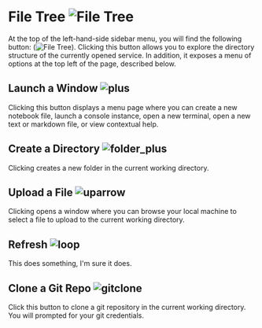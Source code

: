 # File Tree ![File Tree](Images/filetree.png)
At the top of the left-hand-side sidebar menu, you will find the following button: (![File Tree](Images/filetree.png)).  Clicking this button allows you to explore the directory structure of the currently opened service.  In addition, it exposes a menu of options at the top left of the page, described below.

## Launch a Window ![plus](Images/plus.png)
Clicking this button displays a menu page where you can create a new notebook file, launch a console instance, open a new terminal, open a new text or markdown file, or view contextual help.  

## Create a Directory ![folder_plus](Images/folder_plus.png)
Clicking creates a new folder in the current working directory.

## Upload a File ![uparrow](Images/uparrow.png)
Clicking opens a window where you can browse your local machine to select a file to upload to the current working directory.

## Refresh ![loop](Images/loop.png)
This does something, I'm sure it does.  

## Clone a Git Repo ![gitclone](Images/gitclone.png)
Click this button to clone a git repository in the current working directory.  You will prompted for your git credentials.  
